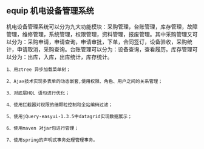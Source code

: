 ## equip 机电设备管理系统


机电设备管理系统可以分为九大功能模块：采购管理，台账管理，库存管理，故障管理，维修管理，系统管理，权限管理，资料管理，报废管理。其中采购管理又可以分为：采购申请，申请查询，申请审批，下单，合同签订，设备验收，采购统计，申请取消，采购查询。台账管理可以分为：设备查询，查看履历。库存管理可以分为：出库，入库，出库统计，库存统计。

    1、用ztree 异步加载菜单树；
    
    2、Ajax技术实现多表单的动态嵌套,便用权限、角色、用户之间的关系管理；
    
    3、对底层HQL 语句进行优化；
    
    4、使用拦截器对权限的细颗粒控制和全站编码过滤；
    
    5、使用jQuery-easyui-1.3.5中datagrid实现数据展示；
    
    6、使用maven 对jar包进行管理；
    
    7、使用spring的声明式事务处理管理事务。




